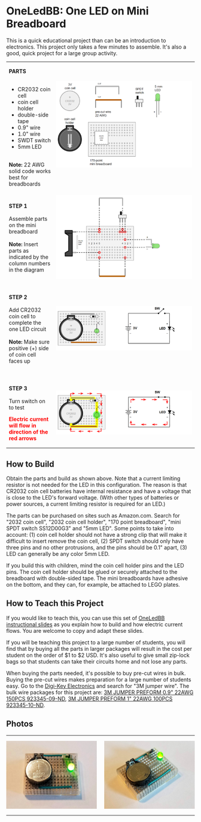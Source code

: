 # OneLedBB: One LED on Mini Breadboard

This is a quick educational project than can be an introduction to electronics. This project only takes a few minutes to assemble. It's also a good, quick project for a large group activity.

<table>
<tr><td width="25%" style="border:none;" valign="middle">

<b>PARTS</b><br>
<br>
- CR2032 coin cell <br>
- coin cell holder <br>
- double-side tape <br>
- 0.9&quot; wire <br>
- 1.0&quot; wire <br>
- SWDT switch <br>
- 5mm LED <br>
<br>
<b>Note:</b> 22 AWG solid code works best for breadboards

</td><td style="border:none;" valign="middle">

<br>
<img src="oneledbb_step1_parts.png"><br>
<br>
  
</td></tr>
<tr><td width="25%" style="border:none;" valign="middle">

<b>STEP 1</b><br>
<br>
Assemble parts on the mini breadboard<br>
<br>
<b>Note:</b> Insert parts as indicated by the column numbers in the diagram

</td><td style="border:none;" valign="middle">

<br>
<img src="oneledbb_step2_build.png"><br>
<br>

</td></tr>
<tr><td width="25%" style="border:none;" valign="middle">

<b>STEP 2</b><br>
<br>
Add CR2032 coin cell to complete the one LED circuit<br>
<br>
<b>Note:</b> Make sure positive (+) side of coin cell faces up

</td><td style="border:none;" valign="middle">

<br>
<img src="oneledbb_step3_done.png"><br>
<br>

</td></tr>

<tr><td width="25%" style="border:none;" valign="middle">
&nbsp;
</td><td style="border:none;" valign="middle">
&nbsp;
</td></tr>

<tr><td width="25%" style="border:none;" valign="middle">

<b>STEP 3</b><br>
<br>
Turn switch on to test<br>

<p style="color:red;"><b>Electric current will flow in direction of the red arrows</b></p>

</td><td style="border:none;" valign="middle">

<br>
<img src="oneledbb_step4_test.png"><br>
<br>
  
</td></tr>
</table>

## How to Build

Obtain the parts and build as shown above. Note that a current limiting resistor is not needed for the LED in this configuration. The reason is that CR2032 coin cell batteries have internal resistance and have a voltage that is close to the LED's forward voltage. (With other types of batteries or power sources, a current limiting resistor is required for an LED.)

The parts can be purchased on sites such as Amazon.com. Search for "2032 coin cell", "2032 coin cell holder", "170 point breadboard", "mini SPDT switch SS12D00G3" and "5mm LED". Some points to take into account: (1) coin cell holder should not have a strong clip that will make it difficult to insert remove the coin cell, (2) SPDT switch should only have three pins and no other protrusions, and the pins should be 0.1" apart, (3) LED can generally be any color 5mm LED.

If you build this with children, mind the coin cell holder pins and the LED pins. The coin cell holder should be glued or securely attached to the breadboard with double-sided tape. The mini breadboards have adhesive on the bottom, and they can, for example, be attached to LEGO plates.

## How to Teach this Project

If you would like to teach this, you can use this set of <a href="https://bit.ly/2YEv6Cs">OneLedBB instructional slides</a> as you explain how to build and how electric current flows. You are welcome to copy and adapt these slides.

If you will be teaching this project to a large number of students, you will find that by buying all the parts in larger packages will result in the cost per student on the order of $1 to $2 USD. It's also useful to give small zip-lock bags so that students can take their circuits home and not lose any parts.

When buying the parts needed, it's possible to buy pre-cut wires in bulk. Buying the pre-cut wires makes preparation for a large number of students easy. Go to the <a href="https://www.digikey.com/">Digi-Key Electronics</a> and search for "3M jumper wire". The bulk wire packages for this project are: <a href="https://www.digikey.com/product-detail/en/3m/923345-09-C/923345-09-ND/12206">3M JUMPER PREFORM 0.9" 22AWG 150PCS 923345-09-ND</a>, <a href="https://www.digikey.com/product-detail/en/3m/923345-10-C/923345-10-ND/12207">3M JUMPER PREFORM 1" 22AWG 100PCS 923345-10-ND</a>.

## Photos

<table style="border:none;margin:0px;padding:0px;"><tr style="border:none;margin:0px;padding:0px;vertical-align:top;"><td style="border:none;margin:0px;padding:0px;vertical-align:top;">

<img src="oneledbb_photo.jpg" width=330px><br>

</td><td style="border:none;margin:0px;padding:0px;" width=20px></td><td style="border:none;margin:0px;padding:0px;vertical-align:top;">

<img src="oneledbb_photo_34angle.jpg" width=330px><br>

</td></tr></table>
